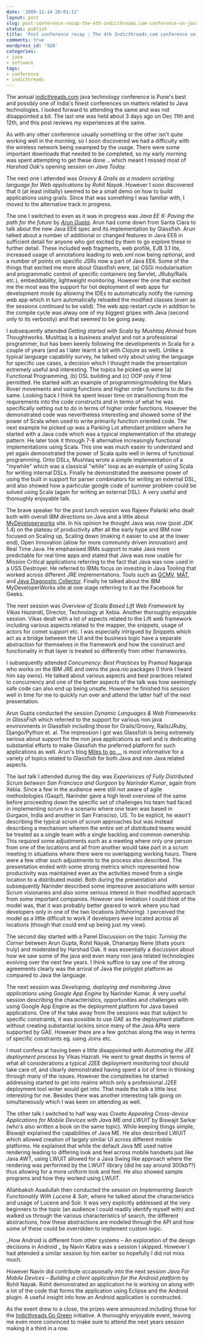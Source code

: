 ```yaml
---
date: '2009-12-14 20:01:12'
layout: post
slug: post-conference-recap-the-4th-indicthreads.com-conference-on-java-technology
status: publish
title: 'Post conference recap : The 4th Indicthreads.com conference on Java Technology'
comments: true
wordpress_id: '928'
categories:
- java
- software
tags:
- conference
- indicthreads
---
```


The annual [indicthreads.com](http://indicthreads.com) java technology conference is Pune's best and possibly one of India's finest conferences on matters related to Java technologies. I looked forward to attending the same and was not disappointed a bit. The last one was held about 3 days ago on Dec 11th and 12th, and this post reviews my experiences at the same.

As with any other conference usually something or the other isn't quite working well in the morning, so I soon discovered we had a difficulty with the wireless network being swamped by the usage. There were some important downloads that needed to be completed, so my early morning was spent attempting to get these done .. which meant I missed most of _Harshad Oak_'s opening session on _Java Today_. 

The next one i attended was _Groovy & Grails as a modern scripting language for Web applications_ by _Rohit Nayak_. However I soon discovered that it (at least initially) seemed to be a small demo on how to build applications using grails. Since that was something I was familiar with, I moved to the alternative track in progress.

The one I switched to even as it was in progress was _Java EE 6: Paving the path for the future_ by _[Arun Gupta](http://java.sun.com/developer/Meet-Eng/gupta/)_. Arun had come down from Santa Clara to talk about the new Java EE6 spec and its implementation by Glassfish. Arun talked about a number of additional or changed features in Java EE6 in sufficient detail for anyone who got excited by them to go explore these in further detail. These included web fragments, web profile, EJB 3.1 lite, increased usage of annotations leading to web.xml now being optional, and a number of points on specific JSRs now a part of Java EE6. Some of the things that excited me more about Glassfish were, (a) OSGi modularisation and programmatic control of specific containers (eg Servlet, JRuby/Rails etc.), embeddability, lightweight monitoring. However the one that excited me the most was the support for hot deployment of web apps for development mode by allowing the IDEs to automatically notify the running web app which in turn automatically reloaded the modified classes (even as the sessions continued to be valid). The web app restart cycle in addition to the compile cycle was alway one of my biggest gripes with Java (second only to its verbosity) and that seemed to be going away. 

I subsequently attended _Getting started with Scala_ by _Mushtaq Ahmed_ from Thoughtworks. Mushtaq is a business analyst and not a professional programmer, but has been keenly following the developments in Scala for a couple of years (and as I later learnt a bit with Clojure as well). Unlike a typical language capability survey, he talked only about using the language for specific use cases, a decision which I thought made the presentation extremely useful and interesting. The topics he picked up were (a) Functional Programming, (b) DSL building and (c) OOP only if time permitted. He started with an example of programming/modeling the Mars Rover movements and using functions and higher order functions to do the same. Looking back I think he spent lesser time on transitioning from the requirements into the code constructs and in terms of what he was specifically setting out to do in terms of higher order functions. However the demonstrated code was nevertheless interesting and showed some of the power of Scala when used to write primarily function oriented code. The next example he picked up was a Parking Lot attendant problem where he started with a Java code which was a typical implementation of the strategy pattern. He later took it through 7-8 alternative increasingly functional implementations using Scala. This one was much easier to understand and yet again demonstrated the power of Scala quite well in terms of functional programming. Onto DSLs, Mushtaq wrote a simple implementation of a "mywhile" which was a classical "while" loop as an example of using Scala for writing internal DSLs. Finally he demonstrated the awesome power of using the built in support for parser combinators for writing an external DSL, and also showed how a particular google code of summer problem could be solved using Scala (again for writing an external DSL). A very useful and thoroughly enjoyable talk.

The brave speaker for the post lunch session was Rajeev Palanki who dealt both with overall IBM directions on Java and a little about [MyDeveloperworks](https://www.ibm.com/developerworks/mydeveloperworks) site. In his opinion he thought Java was now (post JDK 1.4) on the plateau of productivity after all the early hype and IBM now focused on Scaling up, Scaling down (making it easier to use at the lower end), Open Innovation (allow for more community driven innovation) and Real Time Java. He emphasised IBMs support to make Java more predictable for real time apps and  stated that Java was now usable for Mission Critical applications referring to the fact that Java was now used in a USS Destroyer. He referred to IBMs focus on investing in Java Tooling that worked across different JRE implementations. Tools such as [GCMV](http://www.ibm.com/developerworks/java/jdk/tools/gcmv/), [MAT](http://www.ibm.com/developerworks/java/jdk/tools/memoryanalyzer/), and [Java Diagnostic Collector](http://www.ibm.com/developerworks/java/jdk/tools/diagnosticscollector/). Finally he talked about the IBM MyDeveloperWorks site at one stage referring to it as the Facebook for Geeks.

The next session was _Overview of Scala Based Lift Web Framework_ by _Vikas Hazarati_, Director, Technology at Xebia. Another thoroughly enjoyable session. Vikas dealt with a lot of aspects related to the Lift web framework including various aspects related to the mapper, the snippets, usage of actors for comet support etc. I was especially intrigued by Snippets which act as a bridge between the UI and the business logic have a separate abstraction for themselves in the framework and how the construct and functionality in that layer is treated so differently from other frameworks.

I subsequently attended _Concurrency: Best Practices_ by Pramod Nagaraja who works on the IBM JRE and owns the java.nio packages (I think I heard him say owns). He talked about various aspects and best practices related to concurrency and one of the better aspects of the talk was how seemingly safe code can also end up being unsafe. However he finished his session well in time for me to quickly run over and attend the latter half of the next presentation.

Arun Gupta conducted the session _Dynamic Languages & Web Frameworks in GlassFish_ which referred to the support for various non java environments in Glassfish including those for Grails/Groovy, Rails/JRuby, Django/Python et. al. The impression I got was Glassfish is being extremely serious about support for the non java applications as well and is dedicating substantial efforts to make Glassfish the preferred platform for such applications as well. Arun's blog [Miles to go ...](http://blogs.sun.com/arungupta/) is most informative for a variety of topics related to Glassfish for both Java and non Java related aspects.

The last talk I attended during the day was _Experiences of Fully Distributed Scrum between San Francisco and Gurgaon_ by _Narinder Kumar_, again from Xebia. Since a few in the audience were still not aware of agile methodologies (Gasp!), Narinder gave a high level overview of the same before proceeding down the specific set of challenges his team had faced in implementing scrum in a scenario where one team was based in Gurgaon, India and another in San Fransciso, US. To be explicit, he wasn't describing the typical scrum of scrum approaches but was instead describing a mechanism wherein the entire set of distributed teams would be treated as a single team with a single backlog and common ownership. This required some adjustments such as a meeting where only one person from one of the locations and all from another would take part in a scrum meeting in situations where there were no overlapping working hours. There were a few other such adjustments to the process also described. The presentation ended with some strong metrics which represented how productivity was maintained even as the activities moved from a single location to a distributed model. Both during the presentation and subsequently Narinder described some impressive associations with senior Scrum visionaries and also some serious interest in their modified approach from some important companies. However one limitation I could think of the model was, that it was probably better geared to work where you had developers only in one of the two locations (offshoring). I perceived the model as a little difficult to work if developers were located across all locations (though that could end up being just my view).

The second day started with a Panel Discussion on the topic _Turning the Corner_ between Arun Gupta, Rohit Nayak, Dhananjay Nene (thats yours truly) and moderated by Harshad Oak. It was essentially a discussion about how we saw some of the java and even many non java related technologies evolving over the next few years. I think suffice to say one of the strong agreements clearly was the arrival of Java the polyglot platform as compared to Java the language. 

The next session was _Developing, deploying and monitoring Java applications using Google App Engine_ by Narinder Kumar. A very useful session describing the characteristics, opportunities and challenges with using Google App Engine as the deployment platform for Java based applications. One of the take away from the sessions was that subject to specific constraints, it was possible to use GAE as the deployment platform without creating substantial lockins since many of the Java APIs were supported by GAE. However there are a few gotchas along the way in terms of specific constraints eg. using Joins etc. 

I must confess at having been a little disappointed with _Automating the JEE deployment process_ by Vikas Hazrati. He went to great depths in terms of what all considerations a typical J2EE deployment monitoring tool should take care of, and clearly demonstrated having spent a lot of time in thinking through many of the issues. However the complexities he started addressing started to get into realms which only a professional J2EE deployment tool writer would get into. That made the talk a little less interesting for me. Besides there was another interesting talk going on simultaneously which I was keen on attending as well.

The other talk I switched to half way was _Create Appealing Cross-device Applications for Mobile Devices with Java ME and LWUIT_ by Biswajit Sarkar (who's also written a book on the same topic). While keeping things simple, Biswajit explained the capabilities of Java ME. He also described LWUIT which allowed creation of largely similar UI across different mobile platforms. He explained that while the default Java ME used native rendering leading to differing look and feel across mobile handsets just like Java AWT, using LWUIT allowed for a Java Swing like approach where the rendering was performed by the LWUIT library (did he say around 300kb??)  thus allowing for a more uniform look and feel. He also showed sample programs and how they worked using LWUIT. 

Allahbaksh Asadullah then conducted the session on _Implementing Search Functionality With Lucene & Solr_, where he talked about the characteristics and usage of Lucene and Solr. It was very explicitly addressed at the very beginners to the topic (an audience I could readily identify myself with) and walked us through the various characteristics of search, the different abstractions, how these abstractions are modeled through the API and how some of these could be overridden to implement custom logic. 

_How Android is different from other systems – An exploration of the design decisions in Android _ by Navin Kabra was a session I skipped. However I had attended a similar session by him earlier so hopefully I did not miss much.

However Navin did contribute occasionally into the next session _Java For Mobile Devices – Building a client application for the Android platform_ by Rohit Nayak. Rohit demonstrated an application he is working on along with a lot of the code that forms the application using Eclipse and the Android plugin. A useful insight into how an Android application is constructed.

As the event drew to a close, the prizes were announced including those for the [Indicthreads Go Green](http://j09.indicthreads.com/indicthreads-go-green/) initiative. A thoroughly enjoyable event, leaving me even more convinced to make sure to attend the next years session making it a third in a row.


